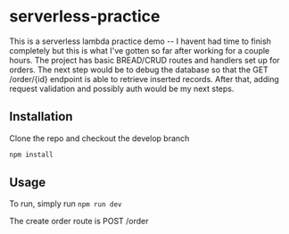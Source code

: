 # serverless-practice


This is a serverless lambda practice demo -- I havent had time to finish completely but this is what I've gotten so far after working for a couple hours. The project has basic BREAD/CRUD routes and handlers set up for orders. The next step would be to debug the database so that the GET /order/{id} endpoint is able to retrieve inserted records. After that, adding request validation and possibly auth would be my next steps.



## Installation

Clone the repo and checkout the develop branch

```bash
npm install
```

## Usage


To run, simply run ```npm run dev```

The create order route is POST /order


